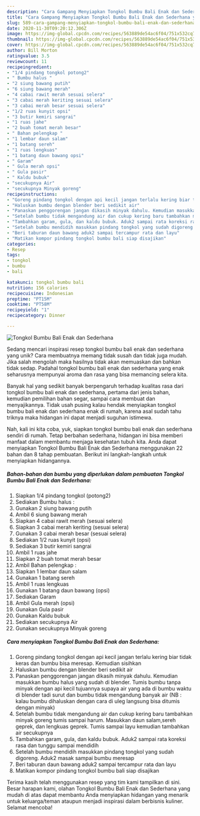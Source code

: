 ```yaml
---
description: "Cara Gampang Menyiapkan Tongkol Bumbu Bali Enak dan Sederhana yang Lezat Sekali"
title: "Cara Gampang Menyiapkan Tongkol Bumbu Bali Enak dan Sederhana yang Lezat Sekali"
slug: 589-cara-gampang-menyiapkan-tongkol-bumbu-bali-enak-dan-sederhana-yang-lezat-sekali
date: 2020-11-30T09:20:12.306Z
image: https://img-global.cpcdn.com/recipes/563889de54ac6f04/751x532cq70/tongkol-bumbu-bali-enak-dan-sederhana-foto-resep-utama.jpg
thumbnail: https://img-global.cpcdn.com/recipes/563889de54ac6f04/751x532cq70/tongkol-bumbu-bali-enak-dan-sederhana-foto-resep-utama.jpg
cover: https://img-global.cpcdn.com/recipes/563889de54ac6f04/751x532cq70/tongkol-bumbu-bali-enak-dan-sederhana-foto-resep-utama.jpg
author: Bill Morton
ratingvalue: 3.5
reviewcount: 11
recipeingredient:
- "1/4 pindang tongkol potong2"
- " Bumbu halus "
- "2 siung bawang putih"
- "6 siung bawang merah"
- "4 cabai rawit merah sesuai selera"
- "3 cabai merah keriting sesuai selera"
- "3 cabai merah besar sesuai selera"
- "1/2 ruas kunyit opsi"
- "3 butir kemiri sangrai"
- "1 ruas jahe"
- "2 buah tomat merah besar"
- " Bahan pelengkap "
- "1 lembar daun salam"
- "1 batang sereh"
- "1 ruas lengkuas"
- "1 batang daun bawang opsi"
- " Garam"
- " Gula merah opsi"
- " Gula pasir"
- " Kaldu bubuk"
- "secukupnya Air"
- "secukupnya Minyak goreng"
recipeinstructions:
- "Goreng pindang tongkol dengan api kecil jangan terlalu kering biar tidak keras dan bumbu bisa meresap. Kemudian sisihkan"
- "Haluskan bumbu dengan blender beri sedikit air"
- "Panaskan penggorengan jangan dikasih minyak dahulu. Kemudian masukkan bumbu halus yang sudah di blender. Tumis bumbu tanpa minyak dengan api kecil tujuannya supaya air yang ada di bumbu waktu di blender tadi surut dan bumbu tidak mengandung banyak air (NB : kalau bumbu dihaluskan dengan cara di uleg langsung bisa ditumis dengan minyak)"
- "Setelah bumbu tidak mengandung air dan cukup kering baru tambahkan minyak goreng tumis sampai harum. Masukkan daun salam,sereh geprek, dan lengkuas geprek. Tumis sampai layu kemudian tambahkan air secukupnya"
- "Tambahkan garam, gula, dan kaldu bubuk. Aduk2 sampai rata koreksi rasa dan tunggu sampai mendidih"
- "Setelah bumbu mendidih masukkan pindang tongkol yang sudah digoreng. Aduk2 masak sampai bumbu meresap"
- "Beri taburan daun bawang aduk2 sampai tercampur rata dan layu"
- "Matikan kompor pindang tongkol bumbu bali siap disajikan"
categories:
- Resep
tags:
- tongkol
- bumbu
- bali

katakunci: tongkol bumbu bali 
nutrition: 156 calories
recipecuisine: Indonesian
preptime: "PT15M"
cooktime: "PT58M"
recipeyield: "1"
recipecategory: Dinner

---
```



![Tongkol Bumbu Bali Enak dan Sederhana](https://img-global.cpcdn.com/recipes/563889de54ac6f04/751x532cq70/tongkol-bumbu-bali-enak-dan-sederhana-foto-resep-utama.jpg)

Sedang mencari inspirasi resep tongkol bumbu bali enak dan sederhana yang unik? Cara membuatnya memang tidak susah dan tidak juga mudah. Jika salah mengolah maka hasilnya tidak akan memuaskan dan bahkan tidak sedap. Padahal tongkol bumbu bali enak dan sederhana yang enak seharusnya mempunyai aroma dan rasa yang bisa memancing selera kita.

Banyak hal yang sedikit banyak berpengaruh terhadap kualitas rasa dari tongkol bumbu bali enak dan sederhana, pertama dari jenis bahan, kemudian pemilihan bahan segar, sampai cara membuat dan menyajikannya. Tidak usah pusing kalau hendak menyiapkan tongkol bumbu bali enak dan sederhana enak di rumah, karena asal sudah tahu triknya maka hidangan ini dapat menjadi suguhan istimewa.




Nah, kali ini kita coba, yuk, siapkan tongkol bumbu bali enak dan sederhana sendiri di rumah. Tetap berbahan sederhana, hidangan ini bisa memberi manfaat dalam membantu menjaga kesehatan tubuh kita. Anda dapat menyiapkan Tongkol Bumbu Bali Enak dan Sederhana menggunakan 22 bahan dan 8 tahap pembuatan. Berikut ini langkah-langkah untuk menyiapkan hidangannya.

<!--inarticleads1-->

##### Bahan-bahan dan bumbu yang diperlukan dalam pembuatan Tongkol Bumbu Bali Enak dan Sederhana:

1. Siapkan 1/4 pindang tongkol (potong2)
1. Sediakan  Bumbu halus :
1. Gunakan 2 siung bawang putih
1. Ambil 6 siung bawang merah
1. Siapkan 4 cabai rawit merah (sesuai selera)
1. Siapkan 3 cabai merah keriting (sesuai selera)
1. Gunakan 3 cabai merah besar (sesuai selera)
1. Sediakan 1/2 ruas kunyit (opsi)
1. Sediakan 3 butir kemiri sangrai
1. Ambil 1 ruas jahe
1. Siapkan 2 buah tomat merah besar
1. Ambil  Bahan pelengkap :
1. Siapkan 1 lembar daun salam
1. Gunakan 1 batang sereh
1. Ambil 1 ruas lengkuas
1. Gunakan 1 batang daun bawang (opsi)
1. Sediakan  Garam
1. Ambil  Gula merah (opsi)
1. Gunakan  Gula pasir
1. Gunakan  Kaldu bubuk
1. Sediakan secukupnya Air
1. Gunakan secukupnya Minyak goreng




<!--inarticleads2-->

##### Cara menyiapkan Tongkol Bumbu Bali Enak dan Sederhana:

1. Goreng pindang tongkol dengan api kecil jangan terlalu kering biar tidak keras dan bumbu bisa meresap. Kemudian sisihkan
1. Haluskan bumbu dengan blender beri sedikit air
1. Panaskan penggorengan jangan dikasih minyak dahulu. Kemudian masukkan bumbu halus yang sudah di blender. Tumis bumbu tanpa minyak dengan api kecil tujuannya supaya air yang ada di bumbu waktu di blender tadi surut dan bumbu tidak mengandung banyak air (NB : kalau bumbu dihaluskan dengan cara di uleg langsung bisa ditumis dengan minyak)
1. Setelah bumbu tidak mengandung air dan cukup kering baru tambahkan minyak goreng tumis sampai harum. Masukkan daun salam,sereh geprek, dan lengkuas geprek. Tumis sampai layu kemudian tambahkan air secukupnya
1. Tambahkan garam, gula, dan kaldu bubuk. Aduk2 sampai rata koreksi rasa dan tunggu sampai mendidih
1. Setelah bumbu mendidih masukkan pindang tongkol yang sudah digoreng. Aduk2 masak sampai bumbu meresap
1. Beri taburan daun bawang aduk2 sampai tercampur rata dan layu
1. Matikan kompor pindang tongkol bumbu bali siap disajikan




Terima kasih telah menggunakan resep yang tim kami tampilkan di sini. Besar harapan kami, olahan Tongkol Bumbu Bali Enak dan Sederhana yang mudah di atas dapat membantu Anda menyiapkan hidangan yang menarik untuk keluarga/teman ataupun menjadi inspirasi dalam berbisnis kuliner. Selamat mencoba!
